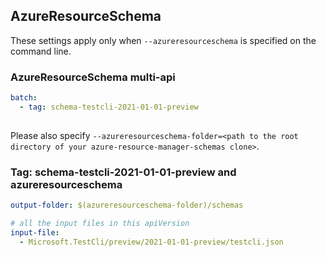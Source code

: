 ## AzureResourceSchema

These settings apply only when `--azureresourceschema` is specified on the command line.

### AzureResourceSchema multi-api

``` yaml $(azureresourceschema) && $(multiapi)
batch:
  - tag: schema-testcli-2021-01-01-preview
  
```

Please also specify `--azureresourceschema-folder=<path to the root directory of your azure-resource-manager-schemas clone>`.

### Tag: schema-testcli-2021-01-01-preview and azureresourceschema

``` yaml $(tag) == 'schema-testcli-2021-01-01-preview' && $(azureresourceschema)
output-folder: $(azureresourceschema-folder)/schemas

# all the input files in this apiVersion
input-file:
  - Microsoft.TestCli/preview/2021-01-01-preview/testcli.json
```
